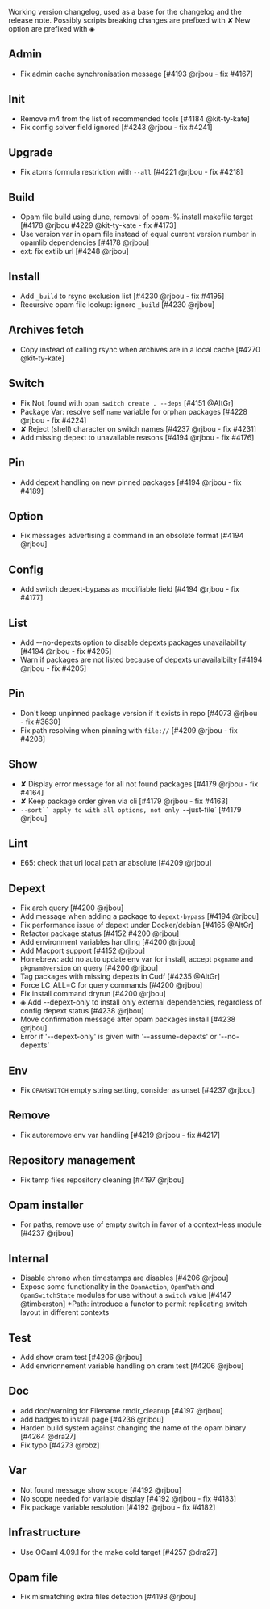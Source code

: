 Working version changelog, used as a base for the changelog and the release
note.
Possibly scripts breaking changes are prefixed with ✘
New option are prefixed with ◈

## Admin
  * Fix admin cache synchronisation message [#4193 @rjbou - fix #4167]

## Init
  * Remove m4 from the list of recommended tools [#4184 @kit-ty-kate]
  * Fix config solver field ignored [#4243 @rjbou - fix #4241]

## Upgrade
  * Fix atoms formula restriction with `--all` [#4221 @rjbou - fix #4218]

## Build
  * Opam file build using dune, removal of opam-%.install makefile target [#4178 @rjbou #4229 @kit-ty-kate - fix #4173]
  * Use version var in opam file instead of equal current version number in opamlib dependencies [#4178 @rjbou]
  * ext: fix extlib url [#4248 @rjbou]

## Install
  * Add `_build` to rsync exclusion list [#4230 @rjbou - fix #4195]
  * Recursive opam file lookup: ignore `_build` [#4230 @rjbou]

## Archives fetch
  * Copy instead of calling rsync when archives are in a local cache [#4270 @kit-ty-kate]

## Switch
  * Fix Not_found with `opam switch create . --deps` [#4151 @AltGr]
  * Package Var: resolve self `name` variable for orphan packages [#4228 @rjbou - fix #4224]
  * ✘ Reject (shell) character on switch names [#4237 @rjbou - fix #4231]
  * Add missing depext to unavailable reasons [#4194 @rjbou - fix #4176]


## Pin
  * Add depext handling on new pinned packages [#4194 @rjbou - fix #4189]

## Option
  * Fix messages advertising a command in an obsolete format [#4194 @rjbou]

## Config
  * Add switch depext-bypass as modifiable field [#4194 @rjbou - fix #4177]

## List
  * Add --no-depexts option to disable depexts packages unavailability [#4194 @rjbou - fix #4205]
  * Warn if packages are not listed because of depexts unavailaibilty [#4194 @rjbou - fix #4205]

## Pin
  * Don't keep unpinned package version if it exists in repo [#4073 @rjbou - fix #3630]
  * Fix path resolving when pinning with `file://` [#4209 @rjbou - fix #4208]

## Show
  * ✘ Display error message for all not found packages [#4179 @rjbou - fix #4164]
  * ✘ Keep package order given via cli [#4179 @rjbou - fix #4163]
  * `--sort`` apply to with all options, not only `--just-file` [#4179 @rjbou]

## Lint
  * E65: check that url local path ar absolute [#4209 @rjbou]

## Depext
  * Fix arch query [#4200 @rjbou]
  * Add message when adding a package to `depext-bypass` [#4194 @rjbou]
  * Fix performance issue of depext under Docker/debian [#4165 @AltGr]
  * Refactor package status [#4152 #4200 @rjbou]
  * Add environment variables handling [#4200 @rjbou]
  * Add Macport support [#4152 @rjbou]
  * Homebrew: add no auto update env var for install, accept `pkgname` and `pkgnam@version` on query [#4200 @rjbou]
  * Tag packages with missing depexts in Cudf [#4235 @AltGr]
  * Force LC_ALL=C for query commands [#4200 @rjbou]
  * Fix install command dryrun [#4200 @rjbou]
  * ◈ Add --depext-only to install only external dependencies, regardless of config depext status [#4238 @rjbou]
  * Move confirmation message after opam packages install [#4238 @rjbou]
  * Error if '--depext-only' is given with '--assume-depexts' or '--no-depexts'

## Env
  * Fix `OPAMSWITCH` empty string setting, consider as unset [#4237 @rjbou]

## Remove
  * Fix autoremove env var handling [#4219 @rjbou - fix #4217]

## Repository management
  * Fix temp files repository cleaning [#4197 @rjbou]

## Opam installer
  * For paths, remove use of empty switch in favor of a context-less module [#4237 @rjbou]

## Internal
  * Disable chrono when timestamps are disables [#4206 @rjbou]
  * Expose some functionality in the `OpamAction`, `OpamPath` and `OpamSwitchState`
    modules for use without a `switch` value [#4147 @timberston]
    *Path: introduce a functor to permit replicating switch layout in different contexts

## Test
  * Add show cram test [#4206 @rjbou]
  * Add envrionnement variable handling on cram test [#4206 @rjbou]

## Doc
  * add doc/warning for  Filename.rmdir_cleanup [#4197 @rjbou]
  * add badges to install page [#4236 @rjbou]
  * Harden build system against changing the name of the opam binary [#4264 @dra27]
  * Fix typo [#4273 @robz]

## Var
  * Not found message show scope [#4192 @rjbou]
  * No scope needed for variable display [#4192 @rjbou - fix #4183]
  * Fix package variable resolution [#4192 @rjbou - fix #4182]

## Infrastructure
  * Use OCaml 4.09.1 for the make cold target [#4257 @dra27]

## Opam file
  * Fix mismatching extra files detection [#4198 @rjbou]
